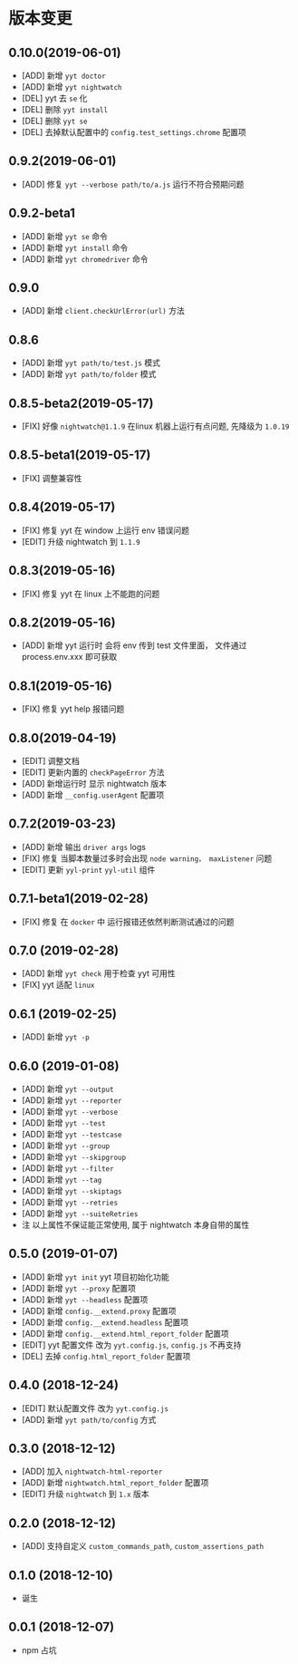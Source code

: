 # 版本变更
## 0.10.0(2019-06-01)
* [ADD] 新增 `yyt doctor`
* [ADD] 新增 `yyt nightwatch`
* [DEL] yyt 去 `se` 化
* [DEL] 删除 `yyt install`
* [DEL] 删除 `yyt se`
* [DEL] 去掉默认配置中的 `config.test_settings.chrome` 配置项

## 0.9.2(2019-06-01)
* [ADD] 修复 `yyt --verbose path/to/a.js` 运行不符合预期问题

## 0.9.2-beta1
* [ADD] 新增 `yyt se` 命令
* [ADD] 新增 `yyt install` 命令
* [ADD] 新增 `yyt chromedriver` 命令

## 0.9.0
* [ADD] 新增 `client.checkUrlError(url)` 方法

## 0.8.6
* [ADD] 新增 `yyt path/to/test.js` 模式
* [ADD] 新增 `yyt path/to/folder` 模式

## 0.8.5-beta2(2019-05-17)
* [FIX] 好像 `nightwatch@1.1.9` 在linux 机器上运行有点问题, 先降级为 `1.0.19`

## 0.8.5-beta1(2019-05-17)
* [FIX] 调整兼容性

## 0.8.4(2019-05-17)
* [FIX] 修复 yyt 在 window 上运行 env 错误问题
* [EDIT] 升级 nightwatch 到 `1.1.9`

## 0.8.3(2019-05-16)
* [FIX] 修复 yyt 在 linux 上不能跑的问题

## 0.8.2(2019-05-16)
* [ADD] 新增 yyt 运行时  会将 env 传到 test 文件里面， 文件通过 process.env.xxx 即可获取

## 0.8.1(2019-05-16)
* [FIX] 修复 yyt help 报错问题

## 0.8.0(2019-04-19)
* [EDIT] 调整文档
* [EDIT] 更新内置的 `checkPageError` 方法
* [ADD] 新增运行时 显示 nightwatch 版本
* [ADD] 新增 `__config.userAgent` 配置项

## 0.7.2(2019-03-23)
* [ADD] 新增 输出 `driver args` logs
* [FIX] 修复 当脚本数量过多时会出现 `node warning， maxListener` 问题
* [EDIT] 更新 `yyl-print` `yyl-util` 组件

## 0.7.1-beta1(2019-02-28)
* [FIX] 修复 在 `docker` 中 运行报错还依然判断测试通过的问题

## 0.7.0 (2019-02-28)
* [ADD] 新增 `yyt check` 用于检查 yyt 可用性
* [FIX] yyt 适配 `linux`

## 0.6.1 (2019-02-25)
* [ADD] 新增 `yyt -p`

## 0.6.0 (2019-01-08)
* [ADD] 新增 `yyt --output`
* [ADD] 新增 `yyt --reporter`
* [ADD] 新增 `yyt --verbose`
* [ADD] 新增 `yyt --test`
* [ADD] 新增 `yyt --testcase`
* [ADD] 新增 `yyt --group`
* [ADD] 新增 `yyt --skipgroup`
* [ADD] 新增 `yyt --filter`
* [ADD] 新增 `yyt --tag`
* [ADD] 新增 `yyt --skiptags`
* [ADD] 新增 `yyt --retries`
* [ADD] 新增 `yyt --suiteRetries`
* 注 以上属性不保证能正常使用, 属于 nightwatch 本身自带的属性

## 0.5.0 (2019-01-07)
* [ADD] 新增 `yyt init` yyt 项目初始化功能
* [ADD] 新增 `yyt --proxy` 配置项
* [ADD] 新增 `yyt --headless` 配置项
* [ADD] 新增 `config.__extend.proxy` 配置项
* [ADD] 新增 `config.__extend.headless` 配置项
* [ADD] 新增 `config.__extend.html_report_folder` 配置项
* [EDIT] yyt 配置文件 改为 `yyt.config.js`, `config.js` 不再支持
* [DEL] 去掉 `config.html_report_folder` 配置项

## 0.4.0 (2018-12-24)
* [EDIT] 默认配置文件 改为 `yyt.config.js`
* [ADD] 新增 `yyt path/to/config` 方式

## 0.3.0 (2018-12-12)
* [ADD] 加入 `nightwatch-html-reporter`
* [ADD] 新增 `nightwatch.html_report_folder` 配置项
* [EDIT] 升级 `nightwatch` 到 `1.x` 版本

## 0.2.0 (2018-12-12)
* [ADD] 支持自定义 `custom_commands_path`, `custom_assertions_path`

## 0.1.0 (2018-12-10)
* 诞生

## 0.0.1 (2018-12-07)
* npm 占坑
